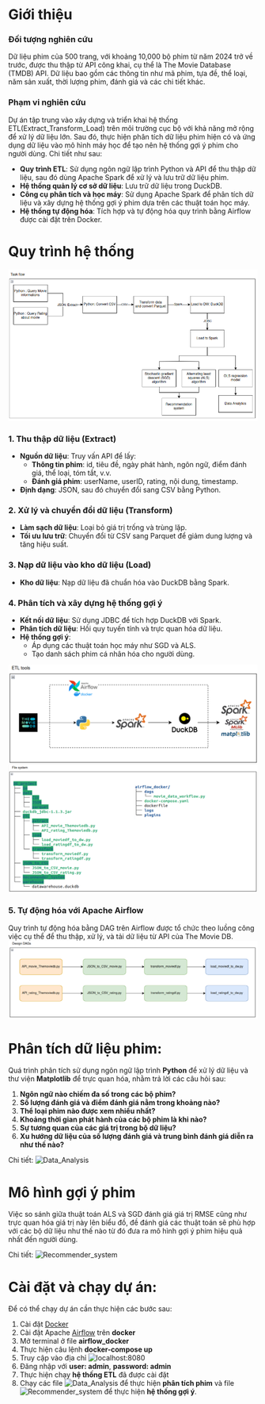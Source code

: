 # Giới thiệu

### Đối tượng nghiên cứu
Dữ liệu phim của 500 trang, với khoảng 10,000 bộ phim từ năm 2024 trở về trước, được thu thập từ API công khai, cụ thể là The Movie Database (TMDB) API. Dữ liệu bao gồm các thông tin như mã phim, tựa đề, thể loại, năm sản xuất, thời lượng phim, đánh giá và các chi tiết khác.

### Phạm vi nghiên cứu
Dự án tập trung vào xây dựng và triển khai hệ thống ETL(Extract_Transform_Load) trên môi trường cục bộ với khả năng mở rộng để xử lý dữ liệu lớn. Sau đó, thực hiện phân tích dữ liệu phim hiện có và ứng dụng dữ liệu vào mô hình máy học để tạo nên hệ thống gợi ý phim cho người dùng. Chi tiết như sau:

- **Quy trình ETL**: Sử dụng ngôn ngữ lập trình Python và API để thu thập dữ liệu, sau đó dùng Apache Spark để xử lý và lưu trữ dữ liệu phim.
- **Hệ thống quản lý cơ sở dữ liệu**: Lưu trữ dữ liệu trong DuckDB.
- **Công cụ phân tích và học máy**: Sử dụng Apache Spark để phân tích dữ liệu và xây dựng hệ thống gợi ý phim dựa trên các thuật toán học máy.
- **Hệ thống tự động hóa**: Tích hợp và tự động hóa quy trình bằng Airflow được cài đặt trên Docker.

# Quy trình hệ thống
<img src="image/taskflow.png" alt="Task Flow">

### 1. Thu thập dữ liệu (Extract)
- **Nguồn dữ liệu**: Truy vấn API để lấy:
  - **Thông tin phim**: id, tiêu đề, ngày phát hành, ngôn ngữ, điểm đánh giá, thể loại, tóm tắt, v.v.
  - **Đánh giá phim**: userName, userID, rating, nội dung, timestamp.
- **Định dạng**: JSON, sau đó chuyển đổi sang CSV bằng Python.

### 2. Xử lý và chuyển đổi dữ liệu (Transform)
- **Làm sạch dữ liệu**: Loại bỏ giá trị trống và trùng lặp.
- **Tối ưu lưu trữ**: Chuyển đổi từ CSV sang Parquet để giảm dung lượng và tăng hiệu suất.

### 3. Nạp dữ liệu vào kho dữ liệu (Load)
- **Kho dữ liệu**: Nạp dữ liệu đã chuẩn hóa vào DuckDB bằng Spark.

### 4. Phân tích và xây dựng hệ thống gợi ý
- **Kết nối dữ liệu**: Sử dụng JDBC để tích hợp DuckDB với Spark.
- **Phân tích dữ liệu**: Hồi quy tuyến tính và trực quan hóa dữ liệu.
- **Hệ thống gợi ý**:
  - Áp dụng các thuật toán học máy như SGD và ALS.
  - Tạo danh sách phim cá nhân hóa cho người dùng.
<img src="image/etl_tools.png" alt="ETL tools">
<img src="image/file_system.png" alt="File system">

### 5.  Tự động hóa với Apache Airflow
Quy trình tự động hóa bằng DAG trên Airflow được tổ chức theo luồng công việc cụ thể để thu thập, xử lý, và tải dữ liệu từ API của The Movie DB.
<img src="image/DAGs.png" alt="DAGs Design">

# Phân tích dữ liệu phim:
Quá trình phân tích sử dụng ngôn ngữ lập trình **Python** để xử lý dữ liệu và thư viện **Matplotlib** để trực quan hóa, nhằm trả lời các câu hỏi sau:
1. **Ngôn ngữ nào chiếm đa số trong các bộ phim?**
2. **Số lượng đánh giá và điểm đánh giá nằm trong khoảng nào?**
3. **Thể loại phim nào được xem nhiều nhất?**
4. **Khoảng thời gian phát hành của các bộ phim là khi nào?**
5. **Sự tương quan của các giá trị trong bộ dữ liệu?**
6. **Xu hướng dữ liệu của số lượng đánh giá và trung bình đánh giá diễn ra như thế nào?** 

Chi tiết: ![Data_Analysis](DE_project/DA/DataAnalysis.ipynb)

# Mô hình gợi ý phim
Việc so sánh giữa thuật toán ALS và SGD đánh giá giá trị RMSE cũng như trực quan hóa giá trị này lên biểu đồ, đề đánh giá các thuật toán sẽ phù hợp với các bộ dữ liệu như thế nào từ đó đưa ra mô hình gợi ý phim hiệu quả nhất đến người dùng. 

Chi tiết: ![Recommender_system](DE_project/Recommender_System/ML_Recommender_system.ipynb) 

# Cài đặt và chạy dự án:
Để có thể chạy dự án cần thực hiện các bước sau:
1. Cài đặt [Docker](https://docs.docker.com/engine/install/)
2. Cài đặt Apache [Airflow](https://airflow.apache.org/docs/apache-airflow/stable/howto/docker-compose/index.html) trên **docker**
3. Mở terminal ở file **airflow_docker**
4. Thực hiện câu lệnh **docker-compose up**
5. Truy cập vào địa chỉ ![**localhost:8080**](http://localhost:8080/home)
6. Đăng nhập với **user: admin**, **password: admin**
7. Thực hiện chạy **hệ thống ETL** đã được cài đặt
8. Chạy các file ![Data_Analysis](DE_project/DA/DataAnalysis.ipynb) để thực hiện **phân tích phim** và file ![Recommender_system](DE_project/Recommender_System/ML_Recommender_system.ipynb) để thực hiện **hệ thống gợi ý**.




